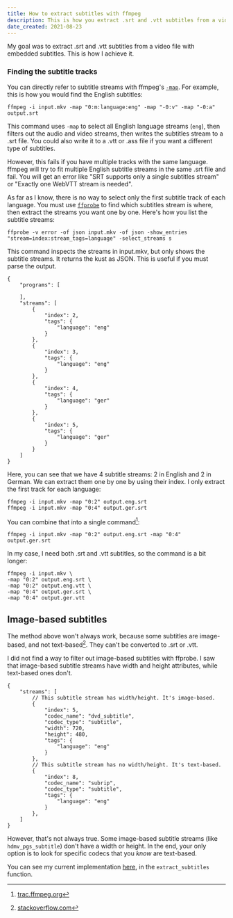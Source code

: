 ```yaml
---
title: How to extract subtitles with ffmpeg
description: This is how you extract .srt and .vtt subtitles from a video with ffmpeg.
date_created: 2021-08-23
---
```


My goal was to extract .srt and .vtt subtitles from a video file with embedded subtitles. This is how I achieve it.

### Finding the subtitle tracks

You can directly refer to subtitle streams with ffmpeg's [`-map`](https://trac.ffmpeg.org/wiki/Map). For example, this is how you would find the English subtitles:

`ffmpeg -i input.mkv -map "0:m:language:eng" -map "-0:v" -map "-0:a" output.srt`

This command uses `-map` to select all English language streams (`eng`), then filters out the audio and video streams, then writes the subtitles stream to a .srt file. You could also write it to a .vtt or .ass file if you want a different type of subtitles.

However, this fails if you have multiple tracks with the same language. ffmpeg will try to fit multiple English subtitle streams in the same .srt file and fail. You will get an error like "SRT supports only a single subtitles stream" or "Exactly one WebVTT stream is needed".

As far as I know, there is no way to select only the first subtitle track of each language. You must use [`ffprobe`](https://ffmpeg.org/ffprobe.html) to find which subtitles stream is where, then extract the streams you want one by one. Here's how you list the subtitle streams:

`ffprobe -v error -of json input.mkv -of json -show_entries "stream=index:stream_tags=language" -select_streams s`

This command inspects the streams in input.mkv, but only shows the subtitle streams. It returns the kust as JSON. This is useful if you must parse the output.

```
{
    "programs": [

    ],
    "streams": [
        {
            "index": 2,
            "tags": {
                "language": "eng"
            }
        },
        {
            "index": 3,
            "tags": {
                "language": "eng"
            }
        },
        {
            "index": 4,
            "tags": {
                "language": "ger"
            }
        },
        {
            "index": 5,
            "tags": {
                "language": "ger"
            }
        }
    ]
}
```

Here, you can see that we have 4 subtitle streams: 2 in English and 2 in German. We can extract them one by one by using their index. I only extract the first track for each language:

```
ffmpeg -i input.mkv -map "0:2" output.eng.srt
ffmpeg -i input.mkv -map "0:4" output.ger.srt
```

You can combine that into a single command[^0]:

```
ffmpeg -i input.mkv -map "0:2" output.eng.srt -map "0:4" output.ger.srt
```

In my case, I need both .srt and .vtt subtitles, so the command is a bit longer:

```
ffmpeg -i input.mkv \
-map "0:2" output.eng.srt \
-map "0:2" output.eng.vtt \
-map "0:4" output.ger.srt \
-map "0:4" output.ger.vtt
```

## Image-based subtitles

The method above won't always work, because some subtitles are image-based, and not text-based[^1]. They can't be converted to .srt or .vtt.

I did not find a way to filter out image-based subtitles with ffprobe. I saw that image-based subtitle streams have width and height attributes, while text-based ones don't.

```
{
    "streams": [
        // This subtitle stream has width/height. It's image-based.
        {
            "index": 5,
            "codec_name": "dvd_subtitle",
            "codec_type": "subtitle",
            "width": 720,
            "height": 480,
            "tags": {
                "language": "eng"
            }
        },
        // This subtitle stream has no width/height. It's text-based.
        {
            "index": 8,
            "codec_name": "subrip",
            "codec_type": "subtitle",
            "tags": {
                "language": "eng"
            }
        },
    ]
}
```

However, that's not always true. Some image-based subtitle streams (like `hdmv_pgs_subtitle`) don't have a width or height. In the end, your only option is to look for specific codecs that you *know* are text-based.

You can see my current implementation [here](https://github.com/nicbou/homeserver/blob/master/videoprocessing/src/jobs.py#L120), in the `extract_subtitles` function.

[^0]: [trac.ffmpeg.org](http://trac.ffmpeg.org/wiki/Creating%20multiple%20outputs)

[^1]: [stackoverflow.com](https://stackoverflow.com/questions/58808907/is-it-possible-to-determine-if-a-subtitle-track-is-imaged-based-or-text-based-wi)